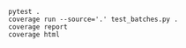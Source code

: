 
```commandline
pytest .
coverage run --source='.' test_batches.py .
coverage report
coverage html
```
